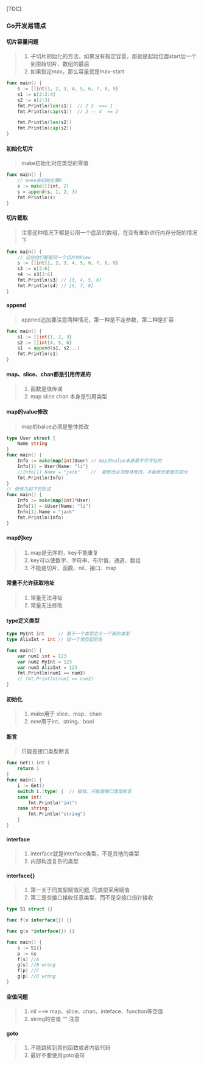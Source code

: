 [TOC]

### Go开发易错点

#### 切片容量问题

>   1.  子切片初始化的方法，如果没有指定容量，那就是起始位置start后一个到原始切片、数组的最后
>   2.  如果指定max，那么容量就是max-start

~~~go
func main() {
	s := []int{1, 2, 3, 4, 5, 6, 7, 8, 9}
	s1 := s[2:3:4]
	s2 := s[2:3]
	fmt.Println(len(s1))  // 2 3  === 1
	fmt.Println(cap(s1))  // 2 -- 4  == 2

	fmt.Println(len(s2))
	fmt.Println(cap(s2))
}
~~~

#### 初始化切片

>   make初始化对应类型的零值

~~~go
func main() {
	// make会初始化置0
	s := make([]int, 2)
	s = append(s, 1, 2, 3)
	fmt.Println(s)
}
~~~

#### 切片截取

>   注意这种情况下都是公用一个底层的数组，在没有重新进行内存分配的情况下

~~~go
func main() {
    // 记住他们都是同一个切片的View
	s := []int{1, 2, 3, 4, 5, 6, 7, 8, 9}
	s3 := s[2:6]
	s4 := s3[3:6]
	fmt.Println(s3) // [3, 4, 5, 6]
	fmt.Println(s4) // [6, 7, 8]
}
~~~

#### append

>   appned追加要注意两种情况，第一种是不定参数，第二种是扩容

~~~go
func main() {
	s1 := []int{1, 2, 3}
	s2 := []int{4, 5, 6}
	s1  = append(s1, s2...)
	fmt.Println(s1)
}
~~~

#### map、slice、chan都是引用传递的

>   1.  函数是值传递
>   2.  map slice chan 本身是引用类型

#### map的value修改

>   map的balue必须是整体修改

~~~go
type User struct {
	Name string
}
func main() {
	Info := make(map[int]User) // map的value本身是不可寻址的
	Info[1] = User{Name: "li"}
	//Info[1].Name = "jack"    //  要修改必须整体修改，不能修改里面的部分
	fmt.Println(Info)
}
// 修改为如下的形式
func main() {
	Info := make(map[int]*User)
	Info[1] = &User{Name: "li"}
	Info[1].Name = "jack"
	fmt.Println(Info)
}
~~~

#### map的key

>   1.  map是无序的，key不能重复
>   2.  key可以使数字、字符串、布尔值，通道、数组
>   3.  不能是切片、函数、nil、接口、map

#### 常量不允许获取地址

>   1.  常量无法寻址
>   2.  常量无法修改

#### type定义类型

~~~go
type MyInt int     // 基于一个类型定义一个新的类型
type AliaInt = int // 给一个类型起别名

func main() {
	var num1 int = 123
	var num2 MyInt = 123
	var num3 AliaInt = 123
	fmt.Println(num1 == num3)
	// fmt.Println(num1 == num2)
}
~~~

#### 初始化

>   1.  make用于 slice、map、chan
>   2.  new用于int、string、bool

#### 断言

>   只能是接口类型断言

~~~go
func Get() int {
	return 1
}
func main() {
	i := Get()
	switch i.(type) {  // 报错，只能是接口类型断言
	case int:
		fmt.Println("int")
	case string:
		fmt.Println("string")
	}
}
~~~

#### interface

>   1.  interface就是interface类型，不是其他的类型
>   2.  内部构造复杂的类型

#### interface{}

>   1.  第一关于同类型赋值问题, 同类型采用赋值
>   2.  第二是空接口接收任意类型，而不是空接口指针接收

~~~go
type S1 struct {}

func f(x interface{}) {}

func g(x *interface{}) {}

func main() {
	s := S1{}
	p := &s
	f(s) //A
	g(s) //B wrong
	f(p) //C
	g(p) //D wrong
}
~~~

#### 空值问题

>   1.  nil ===> map、slice、chan、inteface、function等空值
>   2.  string的空值 "" 注意

#### goto

>   1.  不能跳转到其他函数或者内层代码
>   2.  最好不要使用goto语句
